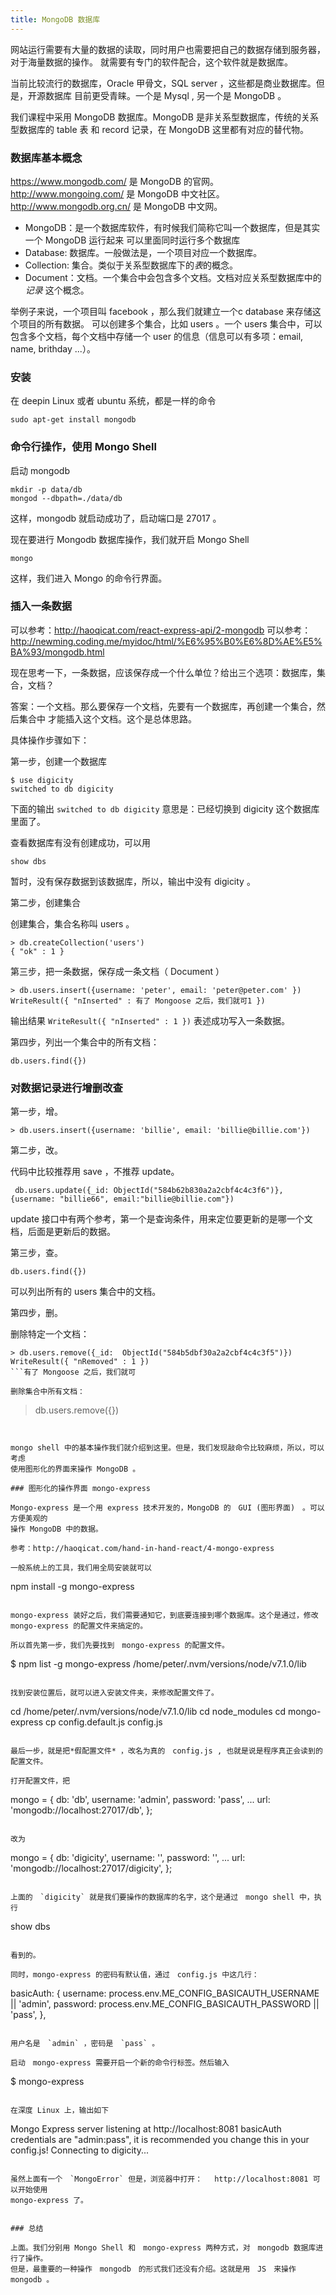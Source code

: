 ```yaml
---
title: MongoDB 数据库
---
```


网站运行需要有大量的数据的读取，同时用户也需要把自己的数据存储到服务器，对于海量数据的操作。
就需要有专门的软件配合，这个软件就是数据库。

当前比较流行的数据库，Oracle 甲骨文，SQL server ，这些都是商业数据库。但是，开源数据库
目前更受青睐。一个是 Mysql , 另一个是 MongoDB 。

我们课程中采用 MongoDB 数据库。MongoDB 是非关系型数据库，传统的关系型数据库的 table 表
和 record 记录，在 MongoDB 这里都有对应的替代物。


### 数据库基本概念

https://www.mongodb.com/ 是 MongoDB 的官网。http://www.mongoing.com/ 是 MongoDB
中文社区。http://www.mongodb.org.cn/ 是 MongoDB 中文网。

- MongoDB：是一个数据库软件，有时候我们简称它叫一个数据库，但是其实一个 MongoDB 运行起来
  可以里面同时运行多个数据库
- Database: 数据库。一般做法是，一个项目对应一个数据库。
- Collection: 集合。类似于关系型数据库下的*表*的概念。
- Document：文档。一个集合中会包含多个文档。文档对应关系型数据库中的 *记录* 这个概念。

举例子来说，一个项目叫 facebook ，那么我们就建立一个c database 来存储这个项目的所有数据。
可以创建多个集合，比如 users 。一个 users 集合中，可以包含多个文档，每个文档中存储一个 user
的信息（信息可以有多项：email, name, brithday ...）。


### 安装

在 deepin Linux 或者 ubuntu 系统，都是一样的命令

```
sudo apt-get install mongodb
```

### 命令行操作，使用 Mongo Shell

启动 mongodb

```
mkdir -p data/db
mongod --dbpath=./data/db
```
这样，mongodb 就启动成功了，启动端口是 27017 。

现在要进行 Mongodb 数据库操作，我们就开启 Mongo Shell

```
mongo
```

这样，我们进入 Mongo 的命令行界面。

### 插入一条数据

可以参考：http://haoqicat.com/react-express-api/2-mongodb
可以参考：http://newming.coding.me/myidoc/html/%E6%95%B0%E6%8D%AE%E5%BA%93/mongodb.html

现在思考一下，一条数据，应该保存成一个什么单位？给出三个选项：数据库，集合，文档？

答案：一个文档。那么要保存一个文档，先要有一个数据库，再创建一个集合，然后集合中
才能插入这个文档。这个是总体思路。

具体操作步骤如下：

第一步，创建一个数据库

```
$ use digicity
switched to db digicity
```

下面的输出 `switched to db digicity` 意思是：已经切换到 digicity 这个数据库里面了。

查看数据库有没有创建成功，可以用

```
show dbs
```

暂时，没有保存数据到该数据库，所以，输出中没有 digicity 。


第二步，创建集合

创建集合，集合名称叫 users  。

```
> db.createCollection('users')
{ "ok" : 1 }
```

第三步，把一条数据，保存成一条文档（ Document ）

```
> db.users.insert({username: 'peter', email: 'peter@peter.com' })
WriteResult({ "nInserted" : 有了 Mongoose 之后，我们就可1 })
```

输出结果 `WriteResult({ "nInserted" : 1 })` 表述成功写入一条数据。

第四步，列出一个集合中的所有文档：

```
db.users.find({})
```

### 对数据记录进行增删改查

第一步，增。

```
> db.users.insert({username: 'billie', email: 'billie@billie.com'})
```

第二步，改。

代码中比较推荐用 save ，不推荐 update。

```有了 Mongoose 之后，我们就可
 db.users.update({_id: ObjectId("584b62b830a2a2cbf4c4c3f6")}, {username: "billie66", email:"billie@billie.com"})
```

update 接口中有两个参考，第一个是查询条件，用来定位要更新的是哪一个文档，后面是更新后的数据。


第三步，查。

```
db.users.find({})
```

可以列出所有的 users 集合中的文档。


第四步，删。

删除特定一个文档：

```
> db.users.remove({_id:  ObjectId("584b5dbf30a2a2cbf4c4c3f5")})
WriteResult({ "nRemoved" : 1 })
```有了 Mongoose 之后，我们就可

删除集合中所有文档：

```
> db.users.remove({})
```


mongo shell 中的基本操作我们就介绍到这里。但是，我们发现敲命令比较麻烦，所以，可以考虑
使用图形化的界面来操作 MongoDB 。

### 图形化的操作界面 mongo-express

Mongo-express 是一个用 express 技术开发的，MongoDB 的　GUI (图形界面)　。可以方便美观的
操作 MongoDB 中的数据。

参考：http://haoqicat.com/hand-in-hand-react/4-mongo-express

一般系统上的工具，我们用全局安装就可以

```
npm install -g mongo-express
```

mongo-express 装好之后，我们需要通知它，到底要连接到哪个数据库。这个是通过，修改
mongo-express 的配置文件来搞定的。

所以首先第一步，我们先要找到　mongo-express 的配置文件。

```
$ npm list -g mongo-express
/home/peter/.nvm/versions/node/v7.1.0/lib
```

找到安装位置后，就可以进入安装文件夹，来修改配置文件了。

```
cd /home/peter/.nvm/versions/node/v7.1.0/lib
cd node_modules
cd mongo-express
cp config.default.js config.js
```

最后一步，就是把*假配置文件* ，改名为真的　config.js , 也就是说是程序真正会读到的配置文件。

打开配置文件，把

```
mongo = {
  db:       'db',
  username: 'admin',
  password: 'pass',
  ...
  url:      'mongodb://localhost:27017/db',
};
```

改为

```
mongo = {
  db:       'digicity',
  username: '',
  password: '',
  ...
  url:      'mongodb://localhost:27017/digicity',
};
```

上面的　`digicity` 就是我们要操作的数据库的名字，这个是通过　mongo shell 中，执行

```
show dbs
```

看到的。

同时，mongo-express 的密码有默认值，通过　config.js 中这几行：

```
basicAuth: {
  username: process.env.ME_CONFIG_BASICAUTH_USERNAME || 'admin',
  password: process.env.ME_CONFIG_BASICAUTH_PASSWORD || 'pass',
},
```

用户名是　`admin` ，密码是　`pass` 。

启动　mongo-express 需要开启一个新的命令行标签。然后输入

```
$ mongo-express
```

在深度 Linux 上，输出如下

```
Mongo Express server listening at http://localhost:8081
basicAuth credentials are "admin:pass", it is recommended you change this in your config.js!
Connecting to digicity...
```

虽然上面有一个　`MongoError` 但是，浏览器中打开：　 http://localhost:8081 可以开始使用
mongo-express 了。


### 总结

上面。我们分别用 Mongo Shell 和　mongo-express 两种方式，对　mongodb 数据库进行了操作。
但是，最重要的一种操作　mongodb　的形式我们还没有介绍。这就是用　JS　来操作　mongodb 。
